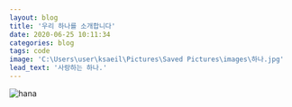 ```yaml
---
layout: blog
title: '우리 하나를 소개합니다'
date: 2020-06-25 10:11:34
categories: blog
tags: code
image: 'C:\Users\user\ksaeil\Pictures\Saved Pictures\images\하나.jpg'
lead_text: '사랑하는 하나.'
---
```


![hana](/images/하나.jpg)
